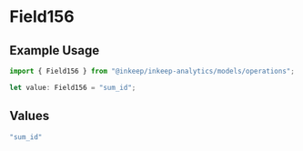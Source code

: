 # Field156

## Example Usage

```typescript
import { Field156 } from "@inkeep/inkeep-analytics/models/operations";

let value: Field156 = "sum_id";
```

## Values

```typescript
"sum_id"
```